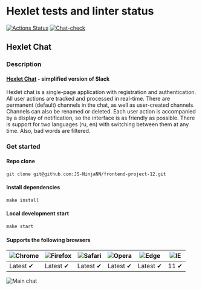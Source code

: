 # Hexlet tests and linter status

[![Actions Status](https://github.com/JS-NinjaNN/frontend-project-12/workflows/hexlet-check/badge.svg)](https://github.com/JS-NinjaNN/frontend-project-12/actions)
[![Сhat-check](https://github.com/JS-NinjaNN/frontend-project-12/actions/workflows/chat-check.yml/badge.svg)](https://github.com/JS-NinjaNN/frontend-project-12/actions/workflows/chat-check.yml)

## Hexlet Chat

### Description

#### [Hexlet Chat](https://hexletchat.up.railway.app) - simplified version of Slack

Hexlet chat is a single-page application with registration and authentication.
All user actions are tracked and processed in real-time.
There are permanent (default) channels in the chat, as well as user-created channels. Channels can also be renamed or deleted.
Each user action is accompanied by a display of notification, so the interface is as friendly as possible.
There is support for two languages (ru, en) with switching between them at any time. Also, bad words are filtered.

### Get started

#### Repo clone

```text
git clone git@github.com:JS-NinjaNN/frontend-project-12.git
```

#### Install dependencies

```text
make install
```

#### Local development start

```text
make start
```

#### Supports the following browsers

![Chrome](https://raw.githubusercontent.com/alrra/browser-logos/main/src/chrome/chrome_48x48.png) | ![Firefox](https://raw.githubusercontent.com/alrra/browser-logos/main/src/firefox/firefox_48x48.png) | ![Safari](https://raw.githubusercontent.com/alrra/browser-logos/main/src/safari/safari_48x48.png) | ![Opera](https://raw.githubusercontent.com/alrra/browser-logos/main/src/opera/opera_48x48.png) | ![Edge](https://raw.githubusercontent.com/alrra/browser-logos/main/src/edge/edge_48x48.png) | ![IE](https://raw.githubusercontent.com/alrra/browser-logos/master/src/archive/internet-explorer_9-11/internet-explorer_9-11_48x48.png) |
--- | --- | --- | --- | --- | --- |
Latest ✔ | Latest ✔ | Latest ✔ | Latest ✔ | Latest ✔ | 11 ✔ |

![Main chat](https://user-images.githubusercontent.com/113940218/228737818-21184b00-a6d6-49e2-bc3f-f9cc20624518.PNG)
